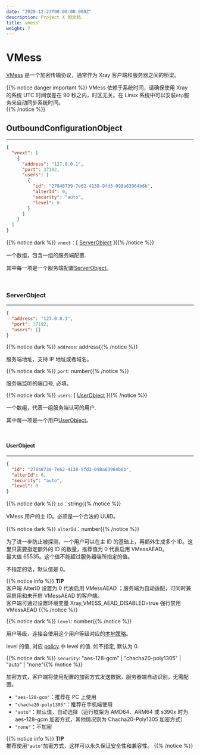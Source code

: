 ```yaml
---
date: "2020-12-23T00:00:00.000Z"
description: Project X 的文档.
title: vmess
weight: 7
---
```


# VMess

[VMess](../../developer/protocols/vmess.md) 是一个加密传输协议，通常作为 Xray 客户端和服务器之间的桥梁。

{{% notice danger important %}}
VMess 依赖于系统时间，请确保使用 Xray 的系统 UTC 时间误差在 90 秒之内，时区无关。在 Linux 系统中可以安装`ntp`服务来自动同步系统时间。</br>
{{% /notice %}}

## OutboundConfigurationObject

---

```json
{
  "vnext": [
    {
      "address": "127.0.0.1",
      "port": 37192,
      "users": [
        {
          "id": "27848739-7e62-4138-9fd3-098a63964b6b",
          "alterId": 0,
          "security": "auto",
          "level": 0
        }
      ]
    }
  ]
}
```

{{% notice dark %}} `vnext`：\[ [ServerObject](#serverobject) \]{{% /notice %}}

一个数组，包含一组的服务端配置. 

其中每一项是一个服务端配置[ServerObject](#serverobject)。

<br />

### ServerObject
---

```json
{
  "address": "127.0.0.1",
  "port": 37192,
  "users": []
}
```

{{% notice dark %}} `address`: address{{% /notice %}}

服务端地址，支持 IP 地址或者域名。

{{% notice dark %}} `port`: number{{% /notice %}}

服务端监听的端口号, 必填。

{{% notice dark %}} `users`: \[ [UserObject](#userobject) \]{{% /notice %}}

一个数组，代表一组服务端认可的用户.

其中每一项是一个用户[UserObject](#userobject)。

<br />

#### UserObject
---
```json
{
  "id": "27848739-7e62-4138-9fd3-098a63964b6b",
  "alterId": 0,
  "security": "auto",
  "level": 0
}
```

{{% notice dark %}} `id`：string{{% /notice %}}

VMess 用户的主 ID。必须是一个合法的 UUID。

{{% notice dark %}} `alterId`：number{{% /notice %}}

为了进一步防止被探测，一个用户可以在主 ID 的基础上，再额外生成多个 ID。这里只需要指定额外的 ID 的数量，推荐值为 0 代表启用 VMessAEAD。<br />
最大值 65535。这个值不能超过服务器端所指定的值。

不指定的话，默认值是 0。

{{% notice info %}}
**TIP**\
客户端 AlterID 设置为 0 代表启用 VMessAEAD ；服务端为自动适配，可同时兼容启用和未开启 VMessAEAD 的客户端。<br />
客户端可通过设置环境变量 Xray_VMESS_AEAD_DISABLED=true 强行禁用 VMessAEAD
{{% /notice %}}

{{% notice dark %}} `level`: number{{% /notice %}}

用户等级，连接会使用这个用户等级对应的[本地策略](../../policy#levelpolicyobject)。

level 的值, 对应 [policy](../../policy#policyobject) 中 level 的值. 如不指定, 默认为 0.

{{% notice dark %}} `security`: "aes-128-gcm" | "chacha20-poly1305" | "auto" | "none"{{% /notice %}}

加密方式，客户端将使用配置的加密方式发送数据，服务器端自动识别，无需配置。

- `"aes-128-gcm"`：推荐在 PC 上使用
- `"chacha20-poly1305"`：推荐在手机端使用
- `"auto"`：默认值，自动选择（运行框架为 AMD64、ARM64 或 s390x 时为 aes-128-gcm 加密方式，其他情况则为 Chacha20-Poly1305 加密方式）
- `"none"`：不加密

{{% notice info %}}
**TIP**\
推荐使用`"auto"`加密方式，这样可以永久保证安全性和兼容性。
{{% /notice %}}